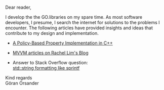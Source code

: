 Dear reader,

I develop the the GO.libraries on my spare time. As most
software developers, I presume, I search the internet for
solutions to the problems I encounter. The following
articles have provided insights and ideas that contribute
to my design and implementation.

* [A Policy-Based Property Implementation in C++](https://cheind.wordpress.com/2011/12/13/a-policy-based-property-implementation-in-c/)

* [MVVM articles on Rachel Lim's Blog](https://rachel53461.wordpress.com/category/mvvm/)

* Answer to Stack Overflow question:  
[std::string formatting like sprintf](http://stackoverflow.com/questions/2342162/stdstring-formatting-like-sprintf)

Kind regards  
Göran Orsander